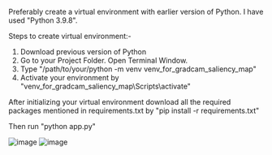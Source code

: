 Preferably create a virtual environment with earlier version of Python. I have used "Python 3.9.8". 

Steps to create virtual environment:-
  1. Download previous version of Python
  2. Go to your Project Folder. Open Terminal Window.
  3. Type "/path/to/your/python -m venv venv_for_gradcam_saliency_map"
  4. Activate your environment by "venv_for_gradcam_saliency_map\Scripts\activate"

After initializing your virtual environment download all the required packages mentioned in requirements.txt by "pip install -r requirements.txt"

Then run "python app.py"

![image](https://github.com/user-attachments/assets/36a9578c-36b4-49b2-a57e-530b6a6fe6fa)
![image](https://github.com/user-attachments/assets/e3d241d6-a8a2-4324-babf-324f580a98ea)
